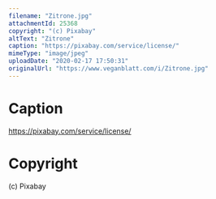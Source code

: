 ```yaml
---
filename: "Zitrone.jpg"
attachmentId: 25368
copyright: "(c) Pixabay"
altText: "Zitrone"
caption: "https://pixabay.com/service/license/"
mimeType: "image/jpeg"
uploadDate: "2020-02-17 17:50:31"
originalUrl: "https://www.veganblatt.com/i/Zitrone.jpg"
---
```


# Caption

https://pixabay.com/service/license/

# Copyright

(c) Pixabay
